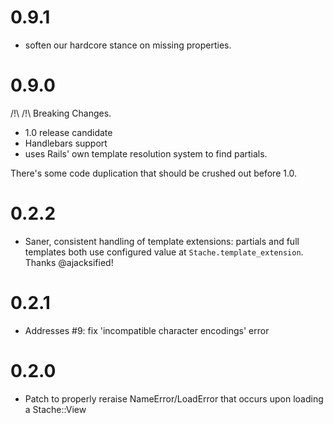 # 0.9.1

* soften our hardcore stance on missing properties.

# 0.9.0

/!\ /!\ Breaking Changes.

* 1.0 release candidate
* Handlebars support
* uses Rails' own template resolution system to find partials.

There's some code duplication that should be crushed out before 1.0.

# 0.2.2

* Saner, consistent handling of template extensions: partials and full templates both use configured value at `Stache.template_extension`. Thanks @ajacksified!

# 0.2.1

* Addresses #9: fix 'incompatible character encodings' error

# 0.2.0

* Patch to properly reraise NameError/LoadError that occurs upon loading a Stache::View